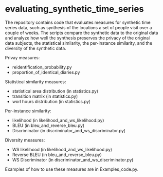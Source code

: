 # evaluating_synthetic_time_series
The repository contains code that evaluates measures for synthetic time series data, such as synthesis of the locations a set of people visit over a couple of weeks. The scripts compare the synthetic data to the original data and analyze how well the synthesis preserves the privacy of the original data subjects, the statistical similarity, the per-instance similarity, and the diversity of the synthetic data.

Privay measures:
- reidentification_probability.py
- proportion_of_identical_diaries.py

Statistical similarity measures:
- statistical area distribution (in statistics.py)
- transition matrix (in statistics.py)
- worl hours distribution (in statistics.py)

Per-instance similarity:
- likelihood (in likelihood_and_ws_likelihood.py)
- BLEU (in bleu_and_reverse_bleu.py)
- Discriminator (in discriminator_and_ws_discriminator.py)

Diversity measures:
- WS likelihood (in likelihood_and_ws_likelihood.py)
- Reverse BLEU (in bleu_and_reverse_bleu.py)
- WS Discriminator (in discriminator_and_ws_discriminator.py)

Examples of how to use these measures are in Examples_code.py.
